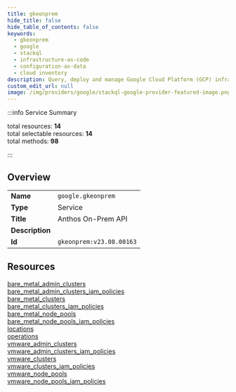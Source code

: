 ```yaml
---
title: gkeonprem
hide_title: false
hide_table_of_contents: false
keywords:
  - gkeonprem
  - google
  - stackql
  - infrastructure-as-code
  - configuration-as-data
  - cloud inventory
description: Query, deploy and manage Google Cloud Platform (GCP) infrastructure and resources using SQL
custom_edit_url: null
image: /img/providers/google/stackql-google-provider-featured-image.png
---
```

  
    
:::info Service Summary

<div class="row">
<div class="providerDocColumn">
<span>total resources:&nbsp;<b>14</b></span><br />
<span>total selectable resources:&nbsp;<b>14</b></span><br />
<span>total methods:&nbsp;<b>98</b></span><br />
</div>
</div>

:::

## Overview
<table><tbody>
<tr><td><b>Name</b></td><td><code>google.gkeonprem</code></td></tr>
<tr><td><b>Type</b></td><td>Service</td></tr>
<tr><td><b>Title</b></td><td>Anthos On-Prem API</td></tr>
<tr><td><b>Description</b></td><td></td></tr>
<tr><td><b>Id</b></td><td><code>gkeonprem:v23.08.00163</code></td></tr>
</tbody></table>

## Resources
<div class="row">
<div class="providerDocColumn">
<a href="/providers/google/gkeonprem/bare_metal_admin_clusters/">bare_metal_admin_clusters</a><br />
<a href="/providers/google/gkeonprem/bare_metal_admin_clusters_iam_policies/">bare_metal_admin_clusters_iam_policies</a><br />
<a href="/providers/google/gkeonprem/bare_metal_clusters/">bare_metal_clusters</a><br />
<a href="/providers/google/gkeonprem/bare_metal_clusters_iam_policies/">bare_metal_clusters_iam_policies</a><br />
<a href="/providers/google/gkeonprem/bare_metal_node_pools/">bare_metal_node_pools</a><br />
<a href="/providers/google/gkeonprem/bare_metal_node_pools_iam_policies/">bare_metal_node_pools_iam_policies</a><br />
<a href="/providers/google/gkeonprem/locations/">locations</a><br />
</div>
<div class="providerDocColumn">
<a href="/providers/google/gkeonprem/operations/">operations</a><br />
<a href="/providers/google/gkeonprem/vmware_admin_clusters/">vmware_admin_clusters</a><br />
<a href="/providers/google/gkeonprem/vmware_admin_clusters_iam_policies/">vmware_admin_clusters_iam_policies</a><br />
<a href="/providers/google/gkeonprem/vmware_clusters/">vmware_clusters</a><br />
<a href="/providers/google/gkeonprem/vmware_clusters_iam_policies/">vmware_clusters_iam_policies</a><br />
<a href="/providers/google/gkeonprem/vmware_node_pools/">vmware_node_pools</a><br />
<a href="/providers/google/gkeonprem/vmware_node_pools_iam_policies/">vmware_node_pools_iam_policies</a><br />
</div>
</div>
